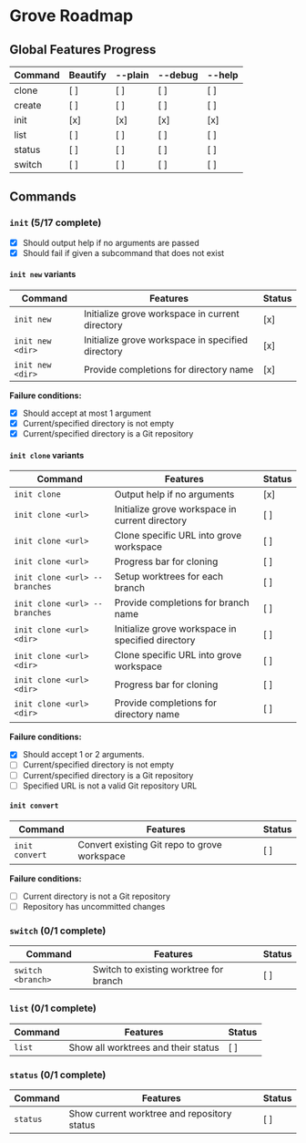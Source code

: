 # Grove Roadmap

## Global Features Progress

| Command | Beautify | --plain | --debug | --help |
| ------- | -------- | ------- | ------- | ------ |
| clone   | [ ]      | [ ]     | [ ]     | [ ]    |
| create  | [ ]      | [ ]     | [ ]     | [ ]    |
| init    | [x]      | [x]     | [x]     | [x]    |
| list    | [ ]      | [ ]     | [ ]     | [ ]    |
| status  | [ ]      | [ ]     | [ ]     | [ ]    |
| switch  | [ ]      | [ ]     | [ ]     | [ ]    |

## Commands

### `init` (5/17 complete)

- [x] Should output help if no arguments are passed
- [x] Should fail if given a subcommand that does not exist

#### `init new` variants

| Command          | Features                                          | Status |
| ---------------- | ------------------------------------------------- | ------ |
| `init new`       | Initialize grove workspace in current directory   | [x]    |
| `init new <dir>` | Initialize grove workspace in specified directory | [x]    |
| `init new <dir>` | Provide completions for directory name            | [x]    |

**Failure conditions:**

- [x] Should accept at most 1 argument
- [x] Current/specified directory is not empty
- [x] Current/specified directory is a Git repository

#### `init clone` variants

| Command                       | Features                                          | Status |
| ----------------------------- | ------------------------------------------------- | ------ |
| `init clone`                  | Output help if no arguments                       | [x]    |
| `init clone <url>`            | Initialize grove workspace in current directory   | [ ]    |
| `init clone <url>`            | Clone specific URL into grove workspace           | [ ]    |
| `init clone <url>`            | Progress bar for cloning                          | [ ]    |
| `init clone <url> --branches` | Setup worktrees for each branch                   | [ ]    |
| `init clone <url> --branches` | Provide completions for branch name               | [ ]    |
| `init clone <url> <dir>`      | Initialize grove workspace in specified directory | [ ]    |
| `init clone <url> <dir>`      | Clone specific URL into grove workspace           | [ ]    |
| `init clone <url> <dir>`      | Progress bar for cloning                          | [ ]    |
| `init clone <url> <dir>`      | Provide completions for directory name            | [ ]    |

**Failure conditions:**

- [x] Should accept 1 or 2 arguments.
- [ ] Current/specified directory is not empty
- [ ] Current/specified directory is a Git repository
- [ ] Specified URL is not a valid Git repository URL

#### `init convert`

| Command        | Features                                     | Status |
| -------------- | -------------------------------------------- | ------ |
| `init convert` | Convert existing Git repo to grove workspace | [ ]    |

**Failure conditions:**

- [ ] Current directory is not a Git repository
- [ ] Repository has uncommitted changes

### `switch` (0/1 complete)

| Command           | Features                               | Status |
| ----------------- | -------------------------------------- | ------ |
| `switch <branch>` | Switch to existing worktree for branch | [ ]    |

### `list` (0/1 complete)

| Command | Features                            | Status |
| ------- | ----------------------------------- | ------ |
| `list`  | Show all worktrees and their status | [ ]    |

### `status` (0/1 complete)

| Command  | Features                                    | Status |
| -------- | ------------------------------------------- | ------ |
| `status` | Show current worktree and repository status | [ ]    |
